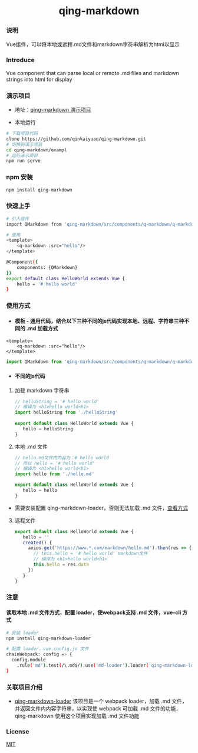 <h1 align="center">qing-markdown</h1>

### 说明
Vue组件，可以将本地或远程.md文件和markdown字符串解析为html以显示

### Introduce
Vue component that can parse local or remote .md files and markdown strings into html for display

### 演示项目
* 地址：[qing-markdown 演示项目](https://www.qingchi1.com/md/qing-markdown)

* 本地运行
 ```bash
 # 下载项目代码
 clone https://github.com/qinkaiyuan/qing-markdown.git
 # 切换到演示项目
 cd qing-markdown/exampl
 # 运行演示项目
 npm run serve
 ```

### npm 安装
```bash
npm install qing-markdown
```

### 快速上手
```bash
# 引入组件
import QMarkdown from 'qing-markdown/src/components/q-markdown/q-markdown'

# 使用
<template>
    <q-markdown :src="hello"/>
</template>

@Component({
    components: {QMarkdown}
})
export default class HelloWorld extends Vue {
    hello = '# hello world'
}
```

### 使用方式
* #### 模板 - 通用代码，结合以下三种不同的js代码实现本地、远程、字符串三种不同的 .md 加载方式
```vue
<template>
    <q-markdown :src="hello"/>
</template>
```
```javascript
import QMarkdown from 'qing-markdown/src/components/q-markdown/q-markdown'
```
* #### 不同的js代码
1. 加载 markdown 字符串
    ```javascript
    // helloString = '# hello world'
    // 编译为 <h1>hello world<h1>
    import helloString from './helloString'
  
    export default class HelloWorld extends Vue {
       hello = helloString
    }
    ```
   
2. 本地 .md 文件
    ```javascript
    // hello.md文件内内容为：# hello world
    // 所以 hello = '# hello world' 
    // 编译为 <h1>hello world<h1>
    import hello from './hello.md'
    
    export default class HelloWorld extends Vue {
       hello = hello
    }
    ```
 * 需要安装配置 qing-markdown-loader，否则无法加载 .md 文件，[查看方式](#localmd)

3. 远程文件
    ```javascript
    export default class HelloWorld extends Vue {
       hello = ''
       created() {
         axios.get('https://www.*.com/markdown/hello.md').then(res => {
           // this.hello = '# hello world' markdown文件
           // 编译为 <h1>hello world<h1>
           this.hello = res.data
         })
       }
    }
    ```

### 注意
#### 读取本地 .md 文件方式，配置 loader，使webpack支持 .md 文件，vue-cli 方式
```bash
# 安装 loader
npm install qing-markdown-loader

# 配置 loader，vue.config.js 文件
chainWebpack: config => {
  config.module
    .rule('md').test(/\.md$/).use('md-loader').loader('qing-markdown-loader')
}
```

### 关联项目介绍
* [qing-markdown-loader](https://github.com/qinkaiyuan/qing-markdown-loader#qing-markdown-loader) 该项目是一个 webpack loader，加载 .md 文件，
并返回文件内内容字符串，以实现使 webpack 可加载 .md 文件的功能，
 qing-markdown 使用这个项目实现加载 .md 文件功能

### License
[MIT](http://opensource.org/licenses/MIT)